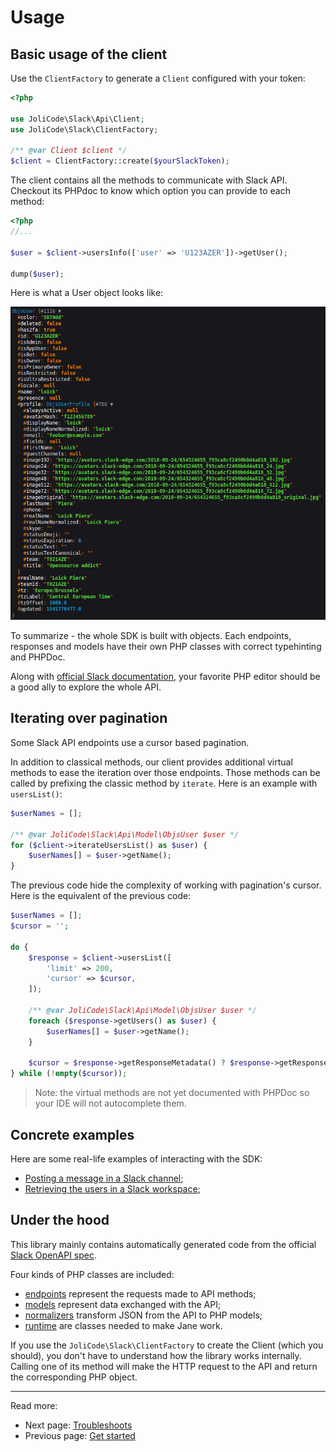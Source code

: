 # Usage

## Basic usage of the client

Use the `ClientFactory` to generate a `Client` configured with your token:

```php
<?php

use JoliCode\Slack\Api\Client;
use JoliCode\Slack\ClientFactory;

/** @var Client $client */
$client = ClientFactory::create($yourSlackToken);
```

The client contains all the methods to communicate with Slack API. Checkout its
PHPdoc to know which option you can provide to each method:

```php
<?php
//...

$user = $client->usersInfo(['user' => 'U123AZER'])->getUser();

dump($user);
```

Here is what a User object looks like:

<p align="center">
  <img src="images/model-sample.png" alt="Sample user object" />
<p>

To summarize - the whole SDK is built with objects. Each endpoints, responses
and models have their own PHP classes with correct typehinting and PHPDoc.

Along with [official Slack documentation](https://api.slack.com/methods), your
favorite PHP editor should be a good ally to explore the whole API.

## Iterating over pagination

Some Slack API endpoints use a cursor based pagination.

In addition to classical methods, our client provides additional virtual methods
to ease the iteration over those endpoints. Those methods can be called by
prefixing the classic method by `iterate`. Here is an example with `usersList()`:

```php
$userNames = [];

/** @var JoliCode\Slack\Api\Model\ObjsUser $user */
for ($client->iterateUsersList() as $user) {
    $userNames[] = $user->getName();
}
```

The previous code hide the complexity of working with pagination's cursor. Here
is the equivalent of the previous code:

```php
$userNames = [];
$cursor = '';

do {
    $response = $client->usersList([
        'limit' => 200,
        'cursor' => $cursor,
    ]);

    /** @var JoliCode\Slack\Api\Model\ObjsUser $user */
    foreach ($response->getUsers() as $user) {
        $userNames[] = $user->getName();
    }

    $cursor = $response->getResponseMetadata() ? $response->getResponseMetadata()->getNextCursor() : '';
} while (!empty($cursor));
```

>Note: the virtual methods are not yet documented with PHPDoc so your IDE will
not autocomplete them.

## Concrete examples

Here are some real-life examples of interacting with the SDK:

- [Posting a message in a Slack channel](https://github.com/jolicode/slack-php-api/tree/main/docs/examples/posting-message.php);
- [Retrieving the users in a Slack workspace](https://github.com/jolicode/slack-php-api/tree/main/docs/examples/retrieve-users.php);

## Under the hood

This library mainly contains automatically generated code from the official
[Slack OpenAPI spec](https://github.com/slackapi/slack-api-specs).

Four kinds of PHP classes are included:
- [endpoints](https://github.com/jolicode/slack-php-api/tree/main/generated/Endpoint) represent the requests made to API methods;
- [models](https://github.com/jolicode/slack-php-api/tree/main/generated/Model) represent data exchanged with the API;
- [normalizers](https://github.com/jolicode/slack-php-api/tree/main/generated/Normalizer) transform JSON from the API to PHP models;
- [runtime](https://github.com/jolicode/slack-php-api/tree/main/generated/Runtime) are classes needed to make Jane work.

If you use the `JoliCode\Slack\ClientFactory` to create the Client (which you
should), you don't have to understand how the library works internally.
Calling one of its method will make the HTTP request to the API and return the
corresponding PHP object.

***

Read more:
- Next page: [Troubleshoots](3-troubleshoots.md)
- Previous page: [Get started](1-get-started.md)

